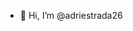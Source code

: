- 👋 Hi, I’m @adriestrada26


<!---
adriestrada26/adriestrada26 is a ✨ special ✨ repository because its `README.md` (this file) appears on your GitHub profile.
You can click the Preview link to take a look at your changes.
--->
